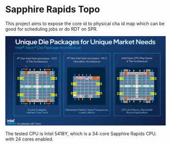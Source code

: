 # Sapphire Rapids Topo
This project aims to expose the core id to physical cha id map which can be good for scheduling jobs or do RDT on SPR.

![SPR-topo](image.jpg)

The tested CPU is Intel 5418Y, which is a 34-core Sapphire Rapids CPU. with 24 cores enabled.